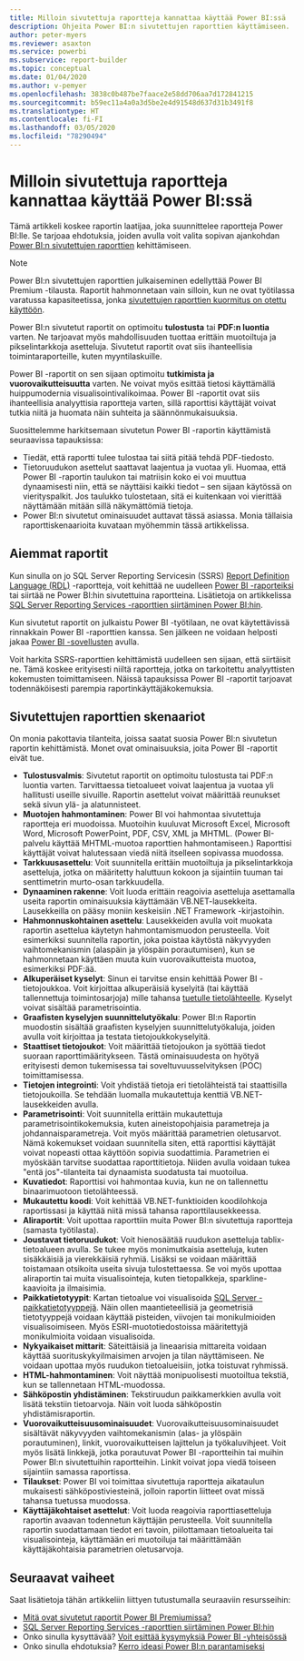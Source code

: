 ```yaml
---
title: Milloin sivutettuja raportteja kannattaa käyttää Power BI:ssä
description: Ohjeita Power BI:n sivutettujen raporttien käyttämiseen.
author: peter-myers
ms.reviewer: asaxton
ms.service: powerbi
ms.subservice: report-builder
ms.topic: conceptual
ms.date: 01/04/2020
ms.author: v-pemyer
ms.openlocfilehash: 3838c0b487be7faace2e58dd706aa7d172841215
ms.sourcegitcommit: b59ec11a4a0a3d5be2e4d91548d637d31b3491f8
ms.translationtype: HT
ms.contentlocale: fi-FI
ms.lasthandoff: 03/05/2020
ms.locfileid: "78290494"
---
```

# <a name="when-to-use-paginated-reports-in-power-bi"></a>Milloin sivutettuja raportteja kannattaa käyttää Power BI:ssä

Tämä artikkeli koskee raportin laatijaa, joka suunnittelee raportteja Power BI:lle. Se tarjoaa ehdotuksia, joiden avulla voit valita sopivan ajankohdan [Power BI:n sivutettujen raporttien](../paginated-reports-report-builder-power-bi.md) kehittämiseen.

> [!NOTE]
> Power BI:n sivutettujen raporttien julkaiseminen edellyttää Power BI Premium -tilausta. Raportit hahmonnetaan vain silloin, kun ne ovat työtilassa varatussa kapasiteetissa, jonka [sivutettujen raporttien kuormitus on otettu käyttöön](../service-admin-premium-workloads.md#paginated-reports).

Power BI:n sivutetut raportit on optimoitu **tulostusta** tai **PDF:n luontia** varten. Ne tarjoavat myös mahdollisuuden tuottaa erittäin muotoiltuja ja pikselintarkkoja asetteluja. Sivutetut raportit ovat siis ihanteellisia toimintaraporteille, kuten myyntilaskuille.

Power BI -raportit on sen sijaan optimoitu **tutkimista ja vuorovaikutteisuutta** varten. Ne voivat myös esittää tietosi käyttämällä huippumodernia visualisointivalikoimaa. Power BI -raportit ovat siis ihanteellisia analyyttisia raportteja varten, sillä raporttisi käyttäjät voivat tutkia niitä ja huomata näin suhteita ja säännönmukaisuuksia.

Suosittelemme harkitsemaan sivutetun Power BI -raportin käyttämistä seuraavissa tapauksissa:

- Tiedät, että raportti tulee tulostaa tai siitä pitää tehdä PDF-tiedosto.
- Tietoruudukon asettelut saattavat laajentua ja vuotaa yli. Huomaa, että Power BI -raportin taulukon tai matriisin koko ei voi muuttua dynaamisesti niin, että se näyttäisi kaikki tiedot – sen sijaan käytössä on vierityspalkit. Jos taulukko tulostetaan, sitä ei kuitenkaan voi vierittää näyttämään mitään sillä näkymättömiä tietoja.
- Power BI:n sivutetut ominaisuudet auttavat tässä asiassa. Monia tällaisia raporttiskenaarioita kuvataan myöhemmin tässä artikkelissa.

## <a name="legacy-reports"></a>Aiemmat raportit

Kun sinulla on jo SQL Server Reporting Servicesin (SSRS) [Report Definition Language (RDL)](/sql/reporting-services/reports/report-definition-language-ssrs) -raportteja, voit kehittää ne uudelleen [Power BI -raporteiksi](../consumer/end-user-reports.md) tai siirtää ne Power BI:hin sivutettuina raportteina. Lisätietoja on artikkelissa [SQL Server Reporting Services -raporttien siirtäminen Power BI:hin](migrate-ssrs-reports-to-power-bi.md).

Kun sivutetut raportit on julkaistu Power BI -työtilaan, ne ovat käytettävissä rinnakkain Power BI -raporttien kanssa. Sen jälkeen ne voidaan helposti jakaa [Power BI -sovellusten](../service-create-distribute-apps.md) avulla.

Voit harkita SSRS-raporttien kehittämistä uudelleen sen sijaan, että siirtäisit ne. Tämä koskee erityisesti niiltä raportteja, jotka on tarkoitettu analyyttisten kokemusten toimittamiseen. Näissä tapauksissa Power BI -raportit tarjoavat todennäköisesti parempia raportinkäyttäjäkokemuksia.

## <a name="paginated-report-scenarios"></a>Sivutettujen raporttien skenaariot

On monia pakottavia tilanteita, joissa saatat suosia Power BI:n sivutetun raportin kehittämistä. Monet ovat ominaisuuksia, joita Power BI -raportit eivät tue.

- **Tulostusvalmis**: Sivutetut raportit on optimoitu tulostusta tai PDF:n luontia varten. Tarvittaessa tietoalueet voivat laajentua ja vuotaa yli hallitusti useille sivuille. Raportin asettelut voivat määrittää reunukset sekä sivun ylä- ja alatunnisteet.
- **Muotojen hahmontaminen**: Power BI voi hahmontaa sivutettuja raportteja eri muodoissa. Muotoihin kuuluvat Microsoft Excel, Microsoft Word, Microsoft PowerPoint, PDF, CSV, XML ja MHTML. (Power BI-palvelu käyttää MHTML-muotoa raporttien hahmontamiseen.) Raporttisi käyttäjät voivat halutessaan viedä niitä itselleen sopivassa muodossa.
- **Tarkkuusasettelu**: Voit suunnitella erittäin muotoiltuja ja pikselintarkkoja asetteluja, jotka on määritetty haluttuun kokoon ja sijaintiin tuuman tai senttimetrin murto-osan tarkkuudella.
- **Dynaaminen rakenne**: Voit luoda erittäin reagoivia asetteluja asettamalla useita raportin ominaisuuksia käyttämään VB.NET-lausekkeita. Lausekkeilla on pääsy moniin keskeisiin .NET Framework -kirjastoihin.
- **Hahmonnuskohtainen asettelu**: Lausekkeiden avulla voit muokata raportin asettelua käytetyn hahmontamismuodon perusteella. Voit esimerkiksi suunnitella raportin, joka poistaa käytöstä näkyvyyden vaihtomekanismin (alaspäin ja ylöspäin porautumisen), kun se hahmonnetaan käyttäen muuta kuin vuorovaikutteista muotoa, esimerkiksi PDF:ää.
- **Alkuperäiset kyselyt**: Sinun ei tarvitse ensin kehittää Power BI -tietojoukkoa. Voit kirjoittaa alkuperäisiä kyselyitä (tai käyttää tallennettuja toimintosarjoja) mille tahansa [tuetulle tietolähteelle](../paginated-reports-data-sources.md). Kyselyt voivat sisältää parametrisointia.
- **Graafisten kyselyjen suunnittelutyökalu**: Power BI:n Raportin muodostin sisältää graafisten kyselyjen suunnittelutyökaluja, joiden avulla voit kirjoittaa ja testata tietojoukkokyselyitä.
- **Staattiset tietojoukot**: Voit määrittää tietojoukon ja syöttää tiedot suoraan raporttimääritykseen. Tästä ominaisuudesta on hyötyä erityisesti demon tukemisessa tai soveltuvuusselvityksen (POC) toimittamisessa.
- **Tietojen integrointi**: Voit yhdistää tietoja eri tietolähteistä tai staattisilla tietojoukoilla. Se tehdään luomalla mukautettuja kenttiä VB.NET-lausekkeiden avulla.
- **Parametrisointi**: Voit suunnitella erittäin mukautettuja parametrisointikokemuksia, kuten aineistopohjaisia parametreja ja johdannaisparametreja. Voit myös määrittää parametrien oletusarvot. Nämä kokemukset voidaan suunnitella siten, että raporttisi käyttäjät voivat nopeasti ottaa käyttöön sopivia suodattimia. Parametrien ei myöskään tarvitse suodattaa raporttitietoja. Niiden avulla voidaan tukea "entä jos"-tilanteita tai dynaamista suodatusta tai muotoilua.
- **Kuvatiedot**: Raporttisi voi hahmontaa kuvia, kun ne on tallennettu binaarimuotoon tietolähteessä.
- **Mukautettu koodi**: Voit kehittää VB.NET-funktioiden koodilohkoja raportissasi ja käyttää niitä missä tahansa raporttilausekkeessa.
- **Aliraportit**: Voit upottaa raporttiin muita Power BI:n sivutettuja raportteja (samasta työtilasta).
- **Joustavat tietoruudukot**: Voit hienosäätää ruudukon asetteluja tablix-tietoalueen avulla. Se tukee myös monimutkaisia asetteluja, kuten sisäkkäisiä ja vierekkäisiä ryhmiä. Lisäksi se voidaan määrittää toistamaan otsikoita useita sivuja tulostettaessa. Se voi myös upottaa aliraportin tai muita visualisointeja, kuten tietopalkkeja, sparkline-kaavioita ja ilmaisimia.
- **Paikkatietotyypit**: Kartan tietoalue voi visualisoida [SQL Server -paikkatietotyyppejä](/sql/relational-databases/spatial/spatial-data-sql-server). Näin ollen maantieteellisiä ja geometrisiä tietotyyppejä voidaan käyttää pisteiden, viivojen tai monikulmioiden visualisoimiseen. Myös ESRI-muototiedostoissa määritettyjä monikulmioita voidaan visualisoida.
- **Nykyaikaiset mittarit**: Säteittäisiä ja lineaarisia mittareita voidaan käyttää suorituskykyilmaisimen arvojen ja tilan näyttämiseen. Ne voidaan upottaa myös ruudukon tietoalueisiin, jotka toistuvat ryhmissä.
- **HTML-hahmontaminen**: Voit näyttää monipuolisesti muotoiltua tekstiä, kun se tallennetaan HTML-muodossa.
- **Sähköpostin yhdistäminen**: Tekstiruudun paikkamerkkien avulla voit lisätä tekstiin tietoarvoja. Näin voit luoda sähköpostin yhdistämisraportin.
- **Vuorovaikutteisuusominaisuudet**: Vuorovaikutteisuusominaisuudet sisältävät näkyvyyden vaihtomekanismin (alas- ja ylöspäin porautuminen), linkit, vuorovaikutteisen lajittelun ja työkaluvihjeet. Voit myös lisätä linkkejä, jotka porautuvat Power BI -raportteihin tai muihin Power BI:n sivutettuihin raportteihin. Linkit voivat jopa viedä toiseen sijaintiin samassa raportissa.
- **Tilaukset**: Power BI voi toimittaa sivutettuja raportteja aikataulun mukaisesti sähköpostiviesteinä, jolloin raportin liitteet ovat missä tahansa tuetussa muodossa.
- **Käyttäjäkohtaiset asettelut**: Voit luoda reagoivia raporttiasetteluja raportin avaavan todennetun käyttäjän perusteella. Voit suunnitella raportin suodattamaan tiedot eri tavoin, piilottamaan tietoalueita tai visualisointeja, käyttämään eri muotoiluja tai määrittämään käyttäjäkohtaisia parametrien oletusarvoja.

## <a name="next-steps"></a>Seuraavat vaiheet

Saat lisätietoja tähän artikkeliin liittyen tutustumalla seuraaviin resursseihin:

- [Mitä ovat sivutetut raportit Power BI Premiumissa?](../paginated-reports-report-builder-power-bi.md)
- [SQL Server Reporting Services -raporttien siirtäminen Power BI:hin](migrate-ssrs-reports-to-power-bi.md)
- Onko sinulla kysyttävää? [Voit esittää kysymyksiä Power BI -yhteisössä](https://community.powerbi.com/)
- Onko sinulla ehdotuksia? [Kerro ideasi Power BI:n parantamiseksi](https://ideas.powerbi.com/)
